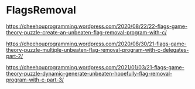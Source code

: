 # FlagsRemoval

https://cheehouprogramming.wordpress.com/2020/08/22/22-flags-game-theory-puzzle-create-an-unbeaten-flag-removal-program-with-c/

https://cheehouprogramming.wordpress.com/2020/08/30/21-flags-game-theory-puzzle-multiple-unbeaten-flag-removal-program-with-c-delegates-part-2/

https://cheehouprogramming.wordpress.com/2021/01/03/21-flags-game-theory-puzzle-dynamic-generate-unbeaten-hopefully-flag-removal-program-with-c-part-3/

